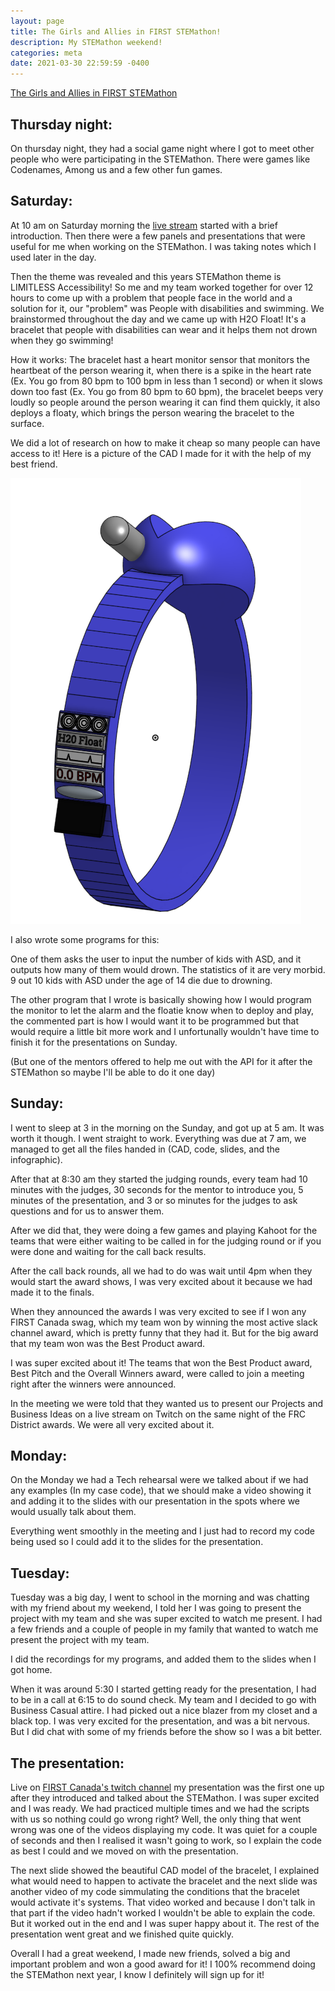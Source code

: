 ```yaml
---
layout: page
title: The Girls and Allies in FIRST STEMathon!
description: My STEMathon weekend!
categories: meta
date: 2021-03-30 22:59:59 -0400
---
```


[The Girls and Allies in FIRST STEMathon](https://www.firstroboticscanada.org/stemathon/register/)
## Thursday night:

On thursday night, they had a social game night where I got to meet other people who were participating in the STEMathon.
There were games like Codenames, Among us and a few other fun games.

## Saturday:

At 10 am on Saturday morning the [live stream](https://www.twitch.tv/firstcanada) started with a brief introduction. Then there were a few panels and presentations that were useful for me when working on the STEMathon. I was taking notes which I used later in the day.

Then the theme was revealed and this years STEMathon theme is LIMITLESS Accessibility! So me and my team worked together for over 12 hours to come up with a problem that people face in the world and a solution for it, our "problem" was People with disabilities and swimming. We brainstormed throughout the day and we came up with H2O Float! It's a bracelet that people with disabilities can wear and it helps them not drown when they go swimming! 

How it works: The bracelet hast a heart monitor sensor that monitors the heartbeat of the person wearing it, when there is a spike in the heart rate (Ex. You go from 80 bpm to 100 bpm in less than 1 second) or when it slows down too fast (Ex. You go from 80 bpm to 60 bpm), the bracelet beeps very loudly so people around the person wearing it can find them quickly, it also deploys a floaty, which brings the person wearing the bracelet to the surface.

We did a lot of research on how to make it cheap so many people can have access to it! Here is a picture of the CAD I made for it with the help of my best friend.

![ ](/static/img/Screenshot_2021-03-21_021123.png)

I also wrote some programs for this:

One of them asks the user to input the number of kids with ASD, and it outputs how many of them would drown. The statistics of it are very morbid. 9 out 10 kids with ASD under the age of 14 die due to drowning. 

The other program that I wrote is basically showing how I would program the monitor to let the alarm and the floatie know when to deploy and play, the commented part is how I would want it to be programmed but that would require a little bit more work and I unfortunally wouldn't have time to finish it for the presentations on Sunday.

(But one of the mentors offered to help me out with the API for it after the STEMathon so maybe I'll be able to do it one day)

## Sunday:

I went to sleep at 3 in the morning on the Sunday, and got up at 5 am. It was worth it though. I went straight to work. Everything was due at 7 am, we managed to get all the files handed in (CAD, code, slides, and the infographic). 

After that at 8:30 am they started the judging rounds, every team had 10 minutes with the judges, 30 seconds for the mentor to introduce you, 5 minutes of the presentation, and 3 or so minutes for the judges to ask questions and for us to answer them. 

After we did that, they were doing a few games and playing Kahoot for the teams that were either waiting to be called in for the judging round or if you were done and waiting for the call back results.

After the call back rounds, all we had to do was wait until 4pm when they would start the award shows, I was very excited about it because we had made it to the finals.
 
When they announced the awards I was very excited to see if I won any FIRST Canada swag, which my team won by winning the most active slack channel award, which is pretty funny that they had it. But for the big award that my team won was the Best Product award. 

I was super excited about it! The teams that won the Best Product award, Best Pitch and the Overall Winners award, were called to join a meeting right after the winners were announced. 

In the meeting we were told that they wanted us to present our Projects and Business Ideas on a live stream on Twitch on the same night of the FRC District awards. We were all very excited about it.


## Monday:

On the Monday we had a Tech rehearsal were we talked about if we had any examples (In my case code), that we should make a video showing it and adding it to the slides with our presentation in the spots where we would usually talk about them.

Everything went smoothly in the meeting and I just had to record my code being used so I could add it to the slides for the presentation.

## Tuesday:

Tuesday was a big day, I went to school in the morning and was chatting with my friend about my weekend, I told her I was going to present the project with my team and she was super excited to watch me present. I had a few friends and a couple of people in my family that wanted to watch me present the project with my team.

I did the recordings for my programs, and added them to the slides when I got home. 

When it was around 5:30 I started getting ready for the presentation, I had to be in a call at 6:15 to do sound check. My team and I decided to go with Business Casual attire. I had picked out a nice blazer from my closet and a black top. I was very excited for the presentation, and was a bit nervous. But I did chat with some of my friends before the show so I was a bit better.

## The presentation: 

Live on [FIRST Canada's twitch channel](https://www.twitch.tv/firstcanada) my presentation was the first one up after they introduced and talked about the STEMathon. I was super excited and I was ready. We had practiced multiple times and we had the scripts with us so nothing could go wrong right? Well, the only thing that went wrong was one of the videos displaying my code. It was quiet for a couple of seconds and then I realised it wasn't going to work, so I explain the code as best I could and we moved on with the presentation. 

The next slide showed the beautiful CAD model of the bracelet, I explained what would need to happen to activate the bracelet and the next slide was another video of my code simmulating the conditions that the bracelet would activate it's systems. That video worked and because I don't talk in that part if the video hadn't worked I wouldn't be able to explain the code. But it worked out in the end and I was super happy about it. The rest of the presentation went great and we finished quite quickly.

Overall I had a great weekend, I made new friends, solved a big and important problem and won a good award for it! I 100% recommend doing the STEMathon next year, I know I definitely will sign up for it!

